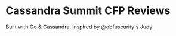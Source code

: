 Cassandra Summit CFP Reviews
============================

Built with Go & Cassandra, inspired by @obfuscurity's Judy.


